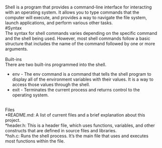 Shell is a program that provides a command-line interface for interacting with an operating system. It allows you to type commands that the computer will execute, and provides a way to navigate the file system, launch applications, and perform various other tasks.
<br />
#Syntax
<br />
The syntax for shell commands varies depending on the specific command and the shell being used. However, most shell commands follow a basic structure that includes the name of the command followed by one or more arguments.  
<br />
Built-ins
<br />
There are two built-ins programmed into the shell. 
<br />
- env - The env command is a command that tells the shell program to display all of the environment variables with their values. It is a way to access those values through the shell.
- exit - Terminates the current process and returns control to the operating system.
<br />
Files
<br />
*README.md: A list of current files and a brief explanation about this project.
<br />
*header.h: This is a header file, which uses functions, variables, and other constructs that are defined in source files and libraries.
<br />
*hsh.c: Runs the shell process. It’s the main file that uses and executes most functions within the file.
<br />
